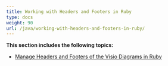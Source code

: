 ```yaml
---
title: Working with Headers and Footers in Ruby
type: docs
weight: 90
url: /java/working-with-headers-and-footers-in-ruby/
---
```


**This section includes the following topics:**

- [Manage Headers and Footers of the Visio Diagrams in Ruby](/diagram/java/manage-headers-and-footers-of-the-visio-diagrams-in-ruby/)
